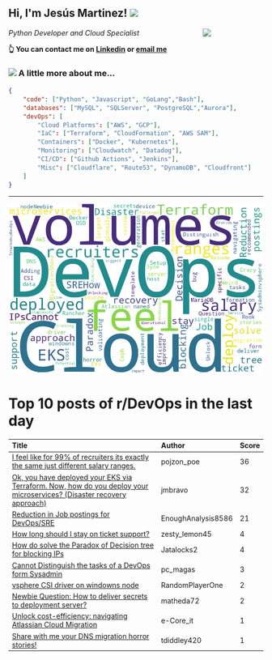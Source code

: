 <!--
**jmartinezl/jmartinezl** is a ✨ _special_ ✨ repository because its `README.md` (this file) appears on your GitHub profile.

Here are some ideas to get you started:

- 🔭 I’m currently working on ...
- 🌱 I’m currently learning ...
- 👯 I’m looking to collaborate on ...
- 🤔 I’m looking for help with ...
- 💬 Ask me about ...
- 📫 How to reach me: ...
- 😄 Pronouns: ...
- ⚡ Fun fact: ...
-->

<h2>Hi, I'm Jesús Martinez! <img src="https://media.giphy.com/media/WUlplcMpOCEmTGBtBW/giphy.gif" width="30"> </h2>
<img align='right' src="https://media.giphy.com/media/NytMLKyiaIh6VH9SPm/giphy.gif" width="120">
<p><em>Python Developer and Cloud Specialist
</em></p>

**👆 You can contact me on [Linkedin](https://www.linkedin.com/in/jes%C3%BAs-martinez-2b7b10104/) or [email me](mailto:jesus.mtz.lorenzo@gmail.com)**

### <img src="https://media.giphy.com/media/VgCDAzcKvsR6OM0uWg/giphy.gif" width="50"> A little more about me...  

```json
{
    "code": ["Python", "Javascript", "GoLang","Bash"],
    "databases": ["MySQL", "SQLServer", "PostgreSQL","Aurora"],
    "devOps": [
        "Cloud Platforms": ["AWS", "GCP"],
        "IaC": ["Terraform", "CloudFormation", "AWS SAM"],
        "Containers": ["Docker", "Kubernetes"],
        "Monitoring": ["Cloudwatch", "Datadog"],
        "CI/CD": ["Github Actions", "Jenkins"],
        "Misc": ["Cloudflare", "Route53", "DynamoDB", "Cloudfront"]
    ]
}
```
---

![Wordcloud](./cloud.png)

# Top 10 posts of r/DevOps in the last day

| Title | Author | Score |
|:---|:---|:---|
| [I feel like for 99% of recruiters its exactly the same just different salary ranges.](https://www.reddit.com/r/devops/comments/16tbgsn/i_feel_like_for_99_of_recruiters_its_exactly_the/) | pojzon_poe | 36 |
| [Ok, you have deployed your EKS via Terraform. Now, how do you deploy your microservices? (Disaster recovery approach)](https://www.reddit.com/r/devops/comments/16syzqt/ok_you_have_deployed_your_eks_via_terraform_now/) | jmbravo | 32 |
| [Reduction in Job postings for DevOps/SRE](https://www.reddit.com/r/devops/comments/16sqhur/reduction_in_job_postings_for_devopssre/) | EnoughAnalysis8586 | 21 |
| [How long should I stay on ticket support?](https://www.reddit.com/r/devops/comments/16szt9u/how_long_should_i_stay_on_ticket_support/) | zesty_lemon45 | 4 |
| [How do solve the Paradox of Decision tree for blocking IPs](https://www.reddit.com/r/devops/comments/16t6w3c/how_do_solve_the_paradox_of_decision_tree_for/) | Jatalocks2 | 4 |
| [Cannot Distinguish the tasks of a DevOps form Sysadmin](https://www.reddit.com/r/devops/comments/16st779/cannot_distinguish_the_tasks_of_a_devops_form/) | pc_magas | 3 |
| [vsphere CSI driver on windowns node](https://www.reddit.com/r/devops/comments/16temaz/vsphere_csi_driver_on_windowns_node/) | RandomPlayerOne | 2 |
| [Newbie Question: How to deliver secrets to deployment server?](https://www.reddit.com/r/devops/comments/16swoeo/newbie_question_how_to_deliver_secrets_to/) | matheda72 | 2 |
| [Unlock cost-efficiency: navigating Atlassian Cloud Migration](https://www.reddit.com/r/devops/comments/16stx1p/unlock_costefficiency_navigating_atlassian_cloud/) | e-Core_it | 1 |
| [Share with me your DNS migration horror stories!](https://www.reddit.com/r/devops/comments/16srvw6/share_with_me_your_dns_migration_horror_stories/) | tdiddley420 | 1 |
